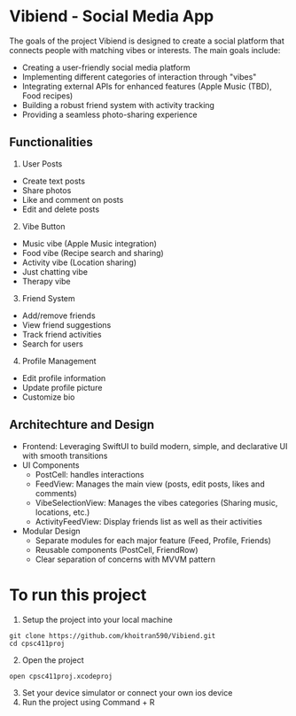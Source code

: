 # Vibiend - Social Media App
The goals of the project
Vibiend is designed to create a social platform that connects people with matching vibes or interests. The main goals include:

* Creating a user-friendly social media platform
* Implementing different categories of interaction through "vibes"
* Integrating external APIs for enhanced features (Apple Music (TBD), Food recipes)
* Building a robust friend system with activity tracking
* Providing a seamless photo-sharing experience

## Functionalities

1. User Posts

- Create text posts
- Share photos
- Like and comment on posts
- Edit and delete posts

2. Vibe Button

- Music vibe (Apple Music integration)
- Food vibe (Recipe search and sharing)
- Activity vibe (Location sharing)
- Just chatting vibe
- Therapy vibe

3. Friend System

- Add/remove friends
- View friend suggestions
- Track friend activities
- Search for users

4. Profile Management

- Edit profile information
- Update profile picture
- Customize bio

## Architechture and Design
- Frontend: Leveraging SwiftUI to build modern, simple, and declarative UI with smooth transitions
- UI Components
  * PostCell: handles interactions
  * FeedView: Manages the main view (posts, edit posts, likes and comments)
  * VibeSelectionView: Manages the vibes categories (Sharing music, locations, etc.)
  * ActivityFeedView: Display friends list as well as their activities
- Modular Design
  * Separate modules for each major feature (Feed, Profile, Friends)
  * Reusable components (PostCell, FriendRow)
  * Clear separation of concerns with MVVM pattern
 
# To run this project
1. Setup the project into your local machine
```
git clone https://github.com/khoitran590/Vibiend.git
cd cpsc411proj
```
2. Open the project
```
open cpsc411proj.xcodeproj
```
3. Set your device simulator or connect your own ios device
4. Run the project using Command + R
